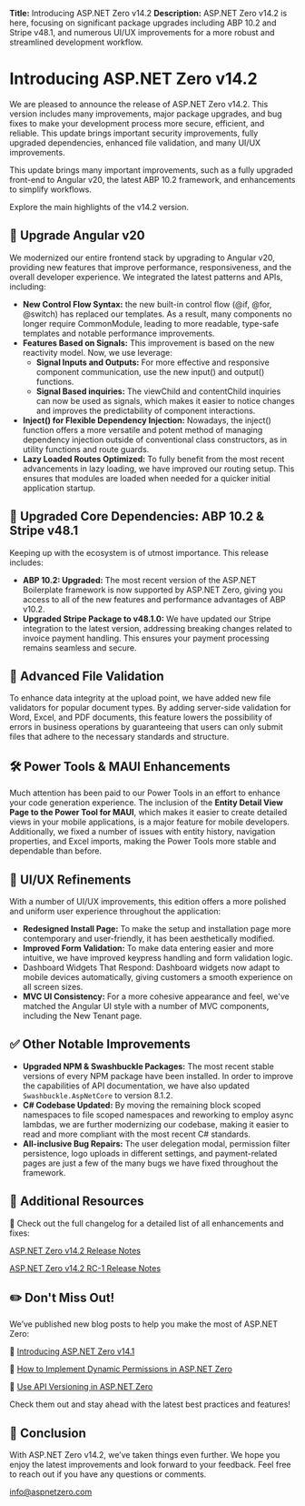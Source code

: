 **Title:** Introducing ASP.NET Zero v14.2
**Description:** ASP.NET Zero v14.2 is here, focusing on significant package upgrades including ABP 10.2 and Stripe v48.1, and numerous UI/UX improvements for a more robust and streamlined development workflow.

# Introducing ASP.NET Zero v14.2

We are pleased to announce the release of ASP.NET Zero v14.2. This version includes many improvements, major package upgrades, and bug fixes to make your development process more secure, efficient, and reliable. This update brings important security improvements, fully upgraded dependencies, enhanced file validation, and many UI/UX improvements.

This update brings many important improvements, such as a fully upgraded front-end to Angular v20, the latest ABP 10.2 framework, and enhancements to simplify workflows.

Explore the main highlights of the v14.2 version.

## 🚀 Upgrade Angular v20

We modernized our entire frontend stack by upgrading to Angular v20, providing new features that improve performance, responsiveness, and the overall developer experience. We integrated the latest patterns and APIs, including:

- **New Control Flow Syntax:** the new built-in control flow (@if, @for, @switch) has replaced our templates. As a result, many components no longer require CommonModule, leading to more readable, type-safe templates and notable performance improvements.
- **Features Based on Signals:** This improvement is based on the new reactivity model. Now, we use leverage:
  - **Signal Inputs and Outputs:** For more effective and responsive component communication, use the new input() and output() functions.
  - **Signal Based inquiries:** The viewChild and contentChild inquiries can now be used as signals, which makes it easier to notice changes and improves the predictability of component interactions.
- **Inject() for Flexible Dependency Injection:** Nowadays, the inject() function offers a more versatile and potent method of managing dependency injection outside of conventional class constructors, as in utility functions and route guards.
- **Lazy Loaded Routes Optimized:** To fully benefit from the most recent advancements in lazy loading, we have improved our routing setup. This ensures that modules are loaded when needed for a quicker initial application startup.

## 🚀 Upgraded Core Dependencies: ABP 10.2 & Stripe v48.1

Keeping up with the ecosystem is of utmost importance. This release includes:

- **ABP 10.2: Upgraded:** The most recent version of the ASP.NET Boilerplate framework is now supported by ASP.NET Zero, giving you access to all of the new features and performance advantages of ABP v10.2.
- **Upgraded Stripe Package to v48.1.0:** We have updated our Stripe integration to the latest version, addressing breaking changes related to invoice payment handling. This ensures your payment processing remains seamless and secure.

## 📄 Advanced File Validation

To enhance data integrity at the upload point, we have added new file validators for popular document types. By adding server-side validation for Word, Excel, and PDF documents, this feature lowers the possibility of errors in business operations by guaranteeing that users can only submit files that adhere to the necessary standards and structure.

## 🛠️ Power Tools & MAUI Enhancements

Much attention has been paid to our Power Tools in an effort to enhance your code generation experience. The inclusion of the **Entity Detail View Page to the Power Tool for MAUI**, which makes it easier to create detailed views in your mobile applications, is a major feature for mobile developers. Additionally, we fixed a number of issues with entity history, navigation properties, and Excel imports, making the Power Tools more stable and dependable than before.

## 🎨 UI/UX Refinements

With a number of UI/UX improvements, this edition offers a more polished and uniform user experience throughout the application:

- **Redesigned Install Page:** To make the setup and installation page more contemporary and user-friendly, it has been aesthetically modified.
- **Improved Form Validation:** To make data entering easier and more intuitive, we have improved keypress handling and form validation logic.
- Dashboard Widgets That Respond: Dashboard widgets now adapt to mobile devices automatically, giving customers a smooth experience on all screen sizes.
- **MVC UI Consistency:** For a more cohesive appearance and feel, we've matched the Angular UI style with a number of MVC components, including the New Tenant page.

## ✅ Other Notable Improvements

- **Upgraded NPM & Swashbuckle Packages:** The most recent stable versions of every NPM package have been installed. In order to improve the capabilities of API documentation, we have also updated `Swashbuckle.AspNetCore` to version 8.1.2.
- **C# Codebase Updated:** By moving the remaining block scoped namespaces to file scoped namespaces and reworking to employ async lambdas, we are further modernizing our codebase, making it easier to read and more compliant with the most recent C# standards.
- **All-inclusive Bug Repairs:** The user delegation modal, permission filter persistence, logo uploads in different settings, and payment-related pages are just a few of the many bugs we have fixed throughout the framework.

## 🔗 Additional Resources

📢 Check out the full changelog for a detailed list of all enhancements and fixes:

[ASP.NET Zero v14.2 Release Notes](https://github.com/aspnetzero/aspnet-zero-core/releases/tag/v14.2.0)

[ASP.NET Zero v14.2 RC-1 Release Notes](https://github.com/aspnetzero/aspnet-zero-core/releases/tag/v14.2.0-rc.1)

## ✏️ Don't Miss Out!

We’ve published new blog posts to help you make the most of ASP.NET Zero:

📌 [Introducing ASP.NET Zero v14.1](https://aspnetzero.com/blog/introducing-asp.net-zero-v14.1)

📌 [How to Implement Dynamic Permissions in ASP.NET Zero](https://aspnetzero.com/blog/how-to-implement-dynamic-permissions-in-asp.net-zero)

📌 [Use API Versioning in ASP.NET Zero](https://aspnetzero.com/blog/use-api-versioning-in-asp.net-zero)

Check them out and stay ahead with the latest best practices and features!

## 🙏 Conclusion

With ASP.NET Zero v14.2, we’ve taken things even further. We hope you enjoy the latest improvements and look forward to your feedback. Feel free to reach out if you have any questions or comments.

<a href="mailto:info@aspnetzero.com">info@aspnetzero.com</a>